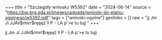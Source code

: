 +++
title = "Szczegóły wniosku W5392"
date = "2024-06-14"
source = "https://bip.brg.gda.pl/images/uploads/wnioski-do-planu-ogolnego/w5392.pdf"
tags = ["wnioski-ogolne"]
geolinks = []
raw = "jj Jm Ji JJAii$$r$m$r$r$ręęęź ll  P -  LA p'>e tu tujj "
+++

jj Jm Ji JJAii$$r$m$r$r$ręęęź ll  P -
 LA p'>e tu tujj



